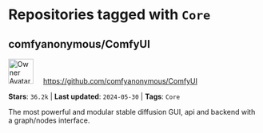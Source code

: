 # Repositories tagged with `Core`

## comfyanonymous/ComfyUI

<a href='https://github.com/comfyanonymous/ComfyUI'><img src="https://avatars.githubusercontent.com/u/121283862?v=4" alt="Owner Avatar" width="50" height="50"></a> &nbsp; &nbsp; https://github.com/comfyanonymous/ComfyUI

**Stars**: `36.2k` | **Last updated**: `2024-05-30` | **Tags**: `Core`

The most powerful and modular stable diffusion GUI, api and backend with a graph/nodes interface.

